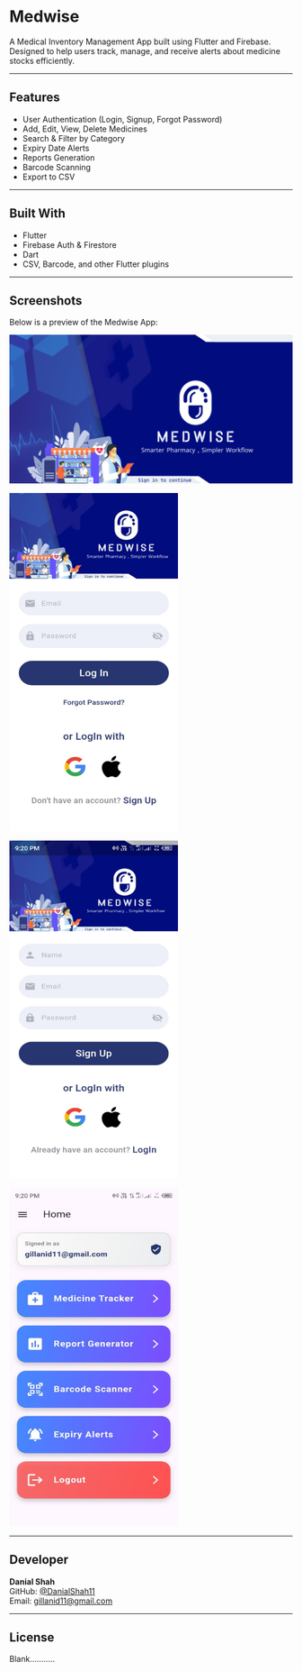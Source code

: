 # Medwise 

A Medical Inventory Management App built using Flutter and Firebase.  
Designed to help users track, manage, and receive alerts about medicine stocks efficiently.

---

##  Features

-  User Authentication (Login, Signup, Forgot Password)
-  Add, Edit, View, Delete Medicines
-  Search & Filter by Category
-  Expiry Date Alerts
-  Reports Generation
-  Barcode Scanning
-  Export to CSV

---

##  Built With

- Flutter
- Firebase Auth & Firestore
- Dart
- CSV, Barcode, and other Flutter plugins

---

##  Screenshots

Below is a preview of the Medwise App:

<p float="center">
  <img src="images/medwise.png"/>
</p>
<p float="left">
  <img src="images/login.jpeg" width="300" height="600"/>
</p>
<p float="center">
  <img src="images/signup.jpeg" width="300" height="600"/>
</p>
<p float="left">
  <img src="images/home.jpeg" width="300" height="600"/>
</p>

---

##  Developer

**Danial Shah**  
GitHub: [@DanialShah11](https://github.com/DanialShah11)  
Email:  gillanid11@gmail.com

---

##  License
Blank...........